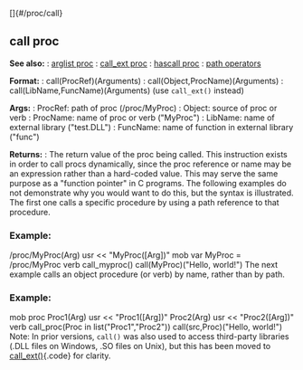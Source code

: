 []{#/proc/call}
## call proc
**See also:**
:   [arglist proc](#/proc/arglist)
:   [call_ext proc](#/proc/call_ext)
:   [hascall proc](#/proc/hascall)
:   [path operators](#/operator/path)
<!-- -->
**Format:**
:   call(ProcRef)(Arguments)
:   call(Object,ProcName)(Arguments)
:   call(LibName,FuncName)(Arguments) (use `call_ext()` instead)
<!-- -->
**Args:**
:   ProcRef: path of proc (/proc/MyProc)
:   Object: source of proc or verb
:   ProcName: name of proc or verb (\"MyProc\")
:   LibName: name of external library (\"test.DLL\")
:   FuncName: name of function in external library (\"func\")
<!-- -->
**Returns:**
:   The return value of the proc being called.
This instruction exists in order to call procs dynamically, since the
proc reference or name may be an expression rather than a hard-coded
value. This may serve the same purpose as a \"function pointer\" in C
programs.
The following examples do not demonstrate why you would want to do this,
but the syntax is illustrated. The first one calls a specific procedure
by using a path reference to that procedure.
### Example:
/proc/MyProc(Arg) usr \<\< \"MyProc(\[Arg\])\" mob var MyProc =
/proc/MyProc verb call_myproc() call(MyProc)(\"Hello, world!\")
The next example calls an object procedure (or verb) by name, rather
than by path.
### Example:
mob proc Proc1(Arg) usr \<\< \"Proc1(\[Arg\])\" Proc2(Arg) usr \<\<
\"Proc2(\[Arg\])\" verb call_proc(Proc in list(\"Proc1\",\"Proc2\"))
call(src,Proc)(\"Hello, world!\")
Note: In prior versions, `call()` was also used to access third-party
libraries (.DLL files on Windows, .SO files on Unix), but this has been
moved to [call_ext()](#/proc/call_ext){.code} for clarity.